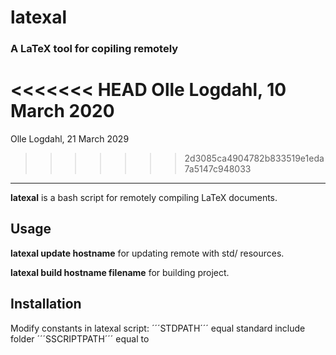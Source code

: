# latexal
### A LaTeX tool for copiling remotely
<<<<<<< HEAD
Olle Logdahl, 10 March 2020
=======
Olle Logdahl, 21 March 2029
>>>>>>> 2d3085ca4904782b833519e1eda7a5147c948033

---
**latexal** is a bash script for remotely compiling LaTeX documents.

## Usage

**latexal update hostname** for updating remote with std/ resources.

**latexal build hostname filename** for building project.

## Installation

Modify constants in latexal script:
´´´STDPATH´´´ equal standard include folder
´´´SSCRIPTPATH´´´ equal to 
